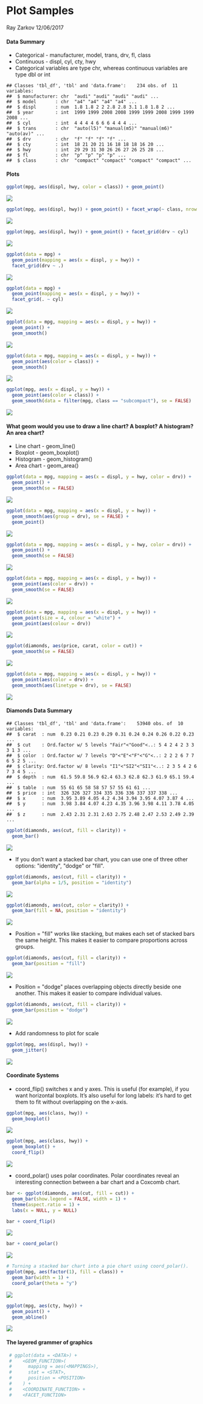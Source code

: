 Plot Samples
================
Ray Zarkov
12/06/2017

#### Data Summary

-   Categorical - manufacturer, model, trans, drv, fl, class
-   Continuous - displ, cyl, cty, hwy
-   Categorical variables are type chr, whereas continuous variables are type dbl or int

<!-- -->

    ## Classes 'tbl_df', 'tbl' and 'data.frame':    234 obs. of  11 variables:
    ##  $ manufacturer: chr  "audi" "audi" "audi" "audi" ...
    ##  $ model       : chr  "a4" "a4" "a4" "a4" ...
    ##  $ displ       : num  1.8 1.8 2 2 2.8 2.8 3.1 1.8 1.8 2 ...
    ##  $ year        : int  1999 1999 2008 2008 1999 1999 2008 1999 1999 2008 ...
    ##  $ cyl         : int  4 4 4 4 6 6 6 4 4 4 ...
    ##  $ trans       : chr  "auto(l5)" "manual(m5)" "manual(m6)" "auto(av)" ...
    ##  $ drv         : chr  "f" "f" "f" "f" ...
    ##  $ cty         : int  18 21 20 21 16 18 18 18 16 20 ...
    ##  $ hwy         : int  29 29 31 30 26 26 27 26 25 28 ...
    ##  $ fl          : chr  "p" "p" "p" "p" ...
    ##  $ class       : chr  "compact" "compact" "compact" "compact" ...

#### Plots

``` r
ggplot(mpg, aes(displ, hwy, color = class)) + geom_point()
```

![](Plots,_Plots,_Plots_files/figure-markdown_github/unnamed-chunk-3-1.png)

``` r
ggplot(mpg, aes(displ, hwy)) + geom_point() + facet_wrap(~ class, nrow =2)
```

![](Plots,_Plots,_Plots_files/figure-markdown_github/unnamed-chunk-4-1.png)

``` r
ggplot(mpg, aes(displ, hwy)) + geom_point() + facet_grid(drv ~ cyl)
```

![](Plots,_Plots,_Plots_files/figure-markdown_github/unnamed-chunk-5-1.png)

``` r
ggplot(data = mpg) + 
  geom_point(mapping = aes(x = displ, y = hwy)) +
  facet_grid(drv ~ .)
```

![](Plots,_Plots,_Plots_files/figure-markdown_github/unnamed-chunk-6-1.png)

``` r
ggplot(data = mpg) + 
  geom_point(mapping = aes(x = displ, y = hwy)) +
  facet_grid(. ~ cyl)
```

![](Plots,_Plots,_Plots_files/figure-markdown_github/unnamed-chunk-7-1.png)

``` r
ggplot(data = mpg, mapping = aes(x = displ, y = hwy)) + 
  geom_point() + 
  geom_smooth()
```

![](Plots,_Plots,_Plots_files/figure-markdown_github/unnamed-chunk-8-1.png)

``` r
ggplot(data = mpg, mapping = aes(x = displ, y = hwy)) + 
  geom_point(aes(color = class)) + 
  geom_smooth()
```

![](Plots,_Plots,_Plots_files/figure-markdown_github/unnamed-chunk-9-1.png)

``` r
ggplot(mpg, aes(x = displ, y = hwy)) + 
  geom_point(aes(color = class)) + 
  geom_smooth(data = filter(mpg, class == "subcompact"), se = FALSE)
```

![](Plots,_Plots,_Plots_files/figure-markdown_github/unnamed-chunk-10-1.png)

#### What geom would you use to draw a line chart? A boxplot? A histogram? An area chart?

-   Line chart - geom\_line()
-   Boxplot - geom\_boxplot()
-   Histogram - geom\_histogram()
-   Area chart - geom\_area()

``` r
ggplot(data = mpg, mapping = aes(x = displ, y = hwy, color = drv)) + 
  geom_point() + 
  geom_smooth(se = FALSE)
```

![](Plots,_Plots,_Plots_files/figure-markdown_github/unnamed-chunk-11-1.png)

``` r
ggplot(data = mpg, mapping = aes(x = displ, y = hwy)) + 
  geom_smooth(aes(group = drv), se = FALSE) +
  geom_point()
```

![](Plots,_Plots,_Plots_files/figure-markdown_github/unnamed-chunk-12-1.png)

``` r
ggplot(data = mpg, mapping = aes(x = displ, y = hwy, color = drv)) + 
  geom_point() + 
  geom_smooth(se = FALSE)
```

![](Plots,_Plots,_Plots_files/figure-markdown_github/unnamed-chunk-13-1.png)

``` r
ggplot(data = mpg, mapping = aes(x = displ, y = hwy)) + 
  geom_point(aes(color = drv)) + 
  geom_smooth(se = FALSE)
```

![](Plots,_Plots,_Plots_files/figure-markdown_github/unnamed-chunk-14-1.png)

``` r
ggplot(data = mpg, mapping = aes(x = displ, y = hwy)) + 
  geom_point(size = 4, colour = "white") + 
  geom_point(aes(colour = drv))
```

![](Plots,_Plots,_Plots_files/figure-markdown_github/unnamed-chunk-15-1.png)

``` r
ggplot(diamonds, aes(price, carat, color = cut)) + 
  geom_smooth(se = FALSE)
```

![](Plots,_Plots,_Plots_files/figure-markdown_github/unnamed-chunk-16-1.png)

``` r
ggplot(data = mpg, mapping = aes(x = displ, y = hwy)) + 
  geom_point(aes(color = drv)) +
  geom_smooth(aes(linetype = drv), se = FALSE)
```

![](Plots,_Plots,_Plots_files/figure-markdown_github/unnamed-chunk-17-1.png)

#### Diamonds Data Summary

    ## Classes 'tbl_df', 'tbl' and 'data.frame':    53940 obs. of  10 variables:
    ##  $ carat  : num  0.23 0.21 0.23 0.29 0.31 0.24 0.24 0.26 0.22 0.23 ...
    ##  $ cut    : Ord.factor w/ 5 levels "Fair"<"Good"<..: 5 4 2 4 2 3 3 3 1 3 ...
    ##  $ color  : Ord.factor w/ 7 levels "D"<"E"<"F"<"G"<..: 2 2 2 6 7 7 6 5 2 5 ...
    ##  $ clarity: Ord.factor w/ 8 levels "I1"<"SI2"<"SI1"<..: 2 3 5 4 2 6 7 3 4 5 ...
    ##  $ depth  : num  61.5 59.8 56.9 62.4 63.3 62.8 62.3 61.9 65.1 59.4 ...
    ##  $ table  : num  55 61 65 58 58 57 57 55 61 61 ...
    ##  $ price  : int  326 326 327 334 335 336 336 337 337 338 ...
    ##  $ x      : num  3.95 3.89 4.05 4.2 4.34 3.94 3.95 4.07 3.87 4 ...
    ##  $ y      : num  3.98 3.84 4.07 4.23 4.35 3.96 3.98 4.11 3.78 4.05 ...
    ##  $ z      : num  2.43 2.31 2.31 2.63 2.75 2.48 2.47 2.53 2.49 2.39 ...

``` r
ggplot(diamonds, aes(cut, fill = clarity)) +
  geom_bar()
```

![](Plots,_Plots,_Plots_files/figure-markdown_github/unnamed-chunk-19-1.png)

-   If you don’t want a stacked bar chart, you can use one of three other options: "identity", "dodge" or "fill".

``` r
ggplot(diamonds, aes(cut, fill = clarity)) +
  geom_bar(alpha = 1/5, position = "identity")
```

![](Plots,_Plots,_Plots_files/figure-markdown_github/unnamed-chunk-20-1.png)

``` r
ggplot(diamonds, aes(cut, color = clarity)) +
  geom_bar(fill = NA, position = "identity")
```

![](Plots,_Plots,_Plots_files/figure-markdown_github/unnamed-chunk-21-1.png)

-   Position = "fill" works like stacking, but makes each set of stacked bars the same height. This makes it easier to compare proportions across groups.

``` r
ggplot(diamonds, aes(cut, fill = clarity)) +
  geom_bar(position = "fill")
```

![](Plots,_Plots,_Plots_files/figure-markdown_github/unnamed-chunk-22-1.png)

-   Position = "dodge" places overlapping objects directly beside one another. This makes it easier to compare individual values.

``` r
ggplot(diamonds, aes(cut, fill = clarity)) +
  geom_bar(position = "dodge") 
```

![](Plots,_Plots,_Plots_files/figure-markdown_github/unnamed-chunk-23-1.png)

-   Add randomness to plot for scale

``` r
ggplot(mpg, aes(displ, hwy)) +
  geom_jitter()
```

![](Plots,_Plots,_Plots_files/figure-markdown_github/unnamed-chunk-24-1.png)

#### Coordinate Systems

-   coord\_flip() switches x and y axes. This is useful (for example), if you want horizontal boxplots. It’s also useful for long labels: it’s hard to get them to fit without overlapping on the x-axis.

``` r
ggplot(mpg, aes(class, hwy)) +
  geom_boxplot()
```

![](Plots,_Plots,_Plots_files/figure-markdown_github/unnamed-chunk-25-1.png)

``` r
ggplot(mpg, aes(class, hwy)) +
  geom_boxplot() +
  coord_flip()
```

![](Plots,_Plots,_Plots_files/figure-markdown_github/unnamed-chunk-25-2.png)

-   coord\_polar() uses polar coordinates. Polar coordinates reveal an interesting connection between a bar chart and a Coxcomb chart.

``` r
bar <- ggplot(diamonds, aes(cut, fill = cut)) +
  geom_bar(show.legend = FALSE, width = 1) +
  theme(aspect.ratio = 1) +
  labs(x = NULL, y = NULL)

bar + coord_flip()
```

![](Plots,_Plots,_Plots_files/figure-markdown_github/unnamed-chunk-26-1.png)

``` r
bar + coord_polar()
```

![](Plots,_Plots,_Plots_files/figure-markdown_github/unnamed-chunk-26-2.png)

``` r
# Turning a stacked bar chart into a pie chart using coord_polar().
ggplot(mpg, aes(factor(1), fill = class)) +
  geom_bar(width = 1) + 
  coord_polar(theta = "y")
```

![](Plots,_Plots,_Plots_files/figure-markdown_github/unnamed-chunk-26-3.png)

``` r
ggplot(mpg, aes(cty, hwy)) + 
  geom_point() +
  geom_abline()
```

![](Plots,_Plots,_Plots_files/figure-markdown_github/unnamed-chunk-26-4.png)

#### The layered grammer of graphics

``` r
 # ggplot(data = <DATA>) +     
 #    <GEOM_FUNCTION>(    
 #      mapping = aes(<MAPPINGS>),  
 #      stat = <STAT>,   
 #      position = <POSITION>  
 #    ) +  
 #    <COORDINATE_FUNCTION> +  
 #    <FACET_FUNCTION>
```
